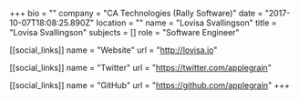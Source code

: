+++
bio = ""
company = "CA Technologies (Rally Software)"
date = "2017-10-07T18:08:25.890Z"
location = ""
name = "Lovisa Svallingson"
title = "Lovisa Svallingson"
subjects = []
role = "Software Engineer"

[[social_links]]
  name = "Website"
  url = "http://lovisa.io"

[[social_links]]
  name = "Twitter"
  url = "https://twitter.com/applegrain"

[[social_links]]
  name = "GitHub"
  url = "https://github.com/applegrain"
+++
